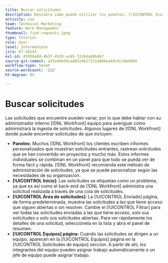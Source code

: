 ```yaml
---
title: Buscar solicitudes
description: Descubra cómo puede utilizar los paneles, [!UICONTROL Inicio], el [!UICONTROL Solicitudes] y el área [!UICONTROL Equipos] para buscar solicitudes entrantes realizadas a través de una cola de solicitudes.
activity: use
team: Technical Marketing
feature: Work Management
thumbnail: find-requests.jpeg
type: Tutorial
role: User
level: Intermediate
jira: KT-10143
exl-id: 45956a0d-d63f-4539-ac65-f2c64a60b4bf
source-git-commit: a25a49e59ca483246271214886ea4dc9c10e8d66
workflow-type: tm+mt
source-wordcount: '222'
ht-degree: 0%

---
```


# Buscar solicitudes

Las solicitudes que encuentre pueden variar, por lo que debe hablar con su administrador interno [!DNL  Workfront] equipo para averiguar cómo administrará la ingesta de solicitudes. Algunos lugares de [!DNL Workfront] donde puede encontrar solicitudes de que incluyen:

* **Paneles:** Muchos [!DNL Workfront] los clientes escriben informes personalizados que muestran solicitudes entrantes, rastrean solicitudes que se han convertido en proyectos y mucho más. Estos informes individuales se combinan en un panel para que todo se pueda ver de forma fácil y rápida. [!DNL Workfront] recomienda este método de administración de solicitudes, ya que se puede personalizar según las necesidades de su organización.
* **[!UICONTROL Inicio]:** Las solicitudes se etiquetan como un problema, ya que es así como el back-end de [!DNL Workfront] administra una solicitud realizada a través de una cola de solicitudes.
* **[!UICONTROL Área de solicitudes]**: La [!UICONTROL Enviado] página, de forma predeterminada, muestra las solicitudes a las que tiene acceso que siguen abiertas o sin resolver. Cambie el [!UICONTROL Filtrar] para ver todas las solicitudes enviadas a las que tiene acceso, solo sus solicitudes o solo sus solicitudes abiertas. Para ver rápidamente los detalles de una solicitud, selecciónela en la lista y abra el panel de resumen.
* **[!UICONTROL Equipos] página:** Cuando las solicitudes se dirigen a un equipo, aparecen en la [!UICONTROL Equipos] página en la [!UICONTROL Solicitudes de equipo] sección. A partir de ahí, los integrantes del equipo pueden asignar trabajo automáticamente o un jefe de equipo puede asignar trabajo.
